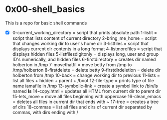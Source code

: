 # 0x00-shell_basics
This is a repo for basic shell commands
- [x] 0-current_working_directory = script that prints absolute path
1-listit                    = script that lists content of current directory
2-bring_me_home             = script that changes working dir to user's home dir
3-listfiles                 = script that displays current dir contents in a long format
4-listmorefiles             = script that displays hidden files
5-listfilesdigitonly        = displays long, user and group ID's numerically, and hidden files
6-firstdirectory            = creates dir named holberton in /tmp
7-movethatfil               = move betty from /tmp to /tmp/holberton
8-firstdelete               = delete betty
9-firstdirdeletion          = delete dir holberton from /tmp
10-back                     = change working dir to previous
11-lists                    = list all files + hidden + parent + /boot
12-file-type                = prints type of file name iamafile in /tmp
13-symbolic-link            = create a symbol link to /bin/ls named __ls__
14-copy.html                = updates all HTML from current dir to parent dir
15-lets_move                = move all files beginning with uppercase
16-clean_emacs              = deletes all files in current dir that ends with ~
17-tree                     = creates a tree of dirs
18-commas                   = list all files and dirs of current dir separated by commas, with dirs ending with /
